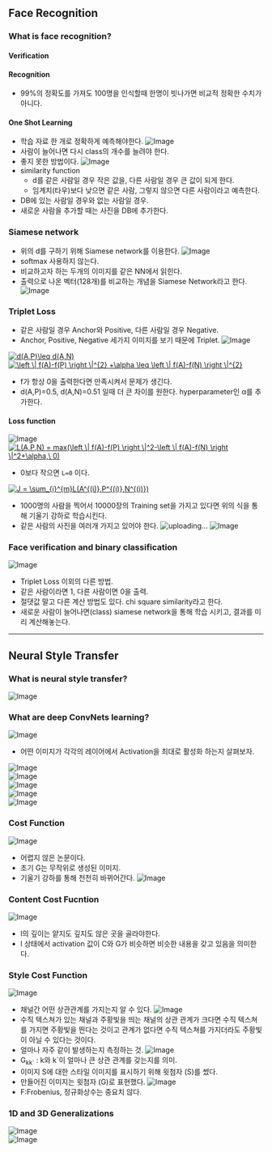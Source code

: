 ## Face Recognition

### What is face recognition?
#### Verification
#### Recognition
- 99%의 정확도를 가져도 100명을 인식할때 한명이 빗나가면 비교적 정확한 수치가 아니다.

#### One Shot Learning
- 학습 자료 한 개로 정확하게 예측해야한다.
![Image](https://i.imgur.com/4VJ5r61.png)
- 사람이 늘어나면 다시 class의 개수를 늘려야 한다.
- 좋지 못한 방법이다.
![Image](https://i.imgur.com/RIECwkQ.png)
- similarity function
    - d를 같은 사람일 경우 작은 값을, 다른 사람일 경우 큰 값이 되게 한다.
    - 임계치(타우)보다 낮으면 같은 사람, 그렇지 않으면 다른 사람이라고 예측한다.
- DB에 있는 사람일 경우와 없는 사람일 경우.
- 새로운 사람을 추가할 때는 사진을 DB에 추가한다.

### Siamese network
- 위의 d를 구하기 위해 Siamese network를 이용한다.
![Image](https://i.imgur.com/haKhixx.png)
- softmax 사용하지 않는다.
- 비교하고자 하는 두개의 이미지를 같은 NN에서 읽힌다.
- 출력으로 나온 벡터(128개)를 비교하는 개념을 Siamese Network라고 한다.
![Image](https://i.imgur.com/UqMZ1Nl.png)

### Triplet Loss

- 같은 사람일 경우 Anchor와 Positive, 다른 사람일 경우 Negative.
- Anchor, Positive, Negative 세가지 이미지를 보기 때문에 Triplet.
![Image](https://i.imgur.com/6WqFPe9.png)


<a href="https://www.codecogs.com/eqnedit.php?latex=\bg_white&space;d(A,P)\leq&space;d(A,N)" target="_blank"><img src="https://latex.codecogs.com/gif.latex?\bg_white&space;d(A,P)\leq&space;d(A,N)" title="d(A,P)\leq d(A,N)" /></a></br>
<a href="https://www.codecogs.com/eqnedit.php?latex=\bg_white&space;\left&space;\|&space;f(A)-f(P)&space;\right&space;\|^{2}&space;&plus;\alpha&space;\leq&space;\left&space;\|&space;f(A)-f(N)&space;\right&space;\|^{2}" target="_blank"><img src="https://latex.codecogs.com/gif.latex?\bg_white&space;\left&space;\|&space;f(A)-f(P)&space;\right&space;\|^{2}&space;&plus;\alpha&space;\leq&space;\left&space;\|&space;f(A)-f(N)&space;\right&space;\|^{2}" title="\left \| f(A)-f(P) \right \|^{2} +\alpha \leq \left \| f(A)-f(N) \right \|^{2}" /></a>
- f가 항상 0을 출력한다면 만족시켜서 문제가 생긴다.
- d(A,P)=0.5, d(A,N)=0.51 일때 더 큰 차이를 원한다. hyperparameter인 α를 추가한다.

#### Loss function
![Image](https://i.imgur.com/FhYWQuB.png)</br>
<a href="https://www.codecogs.com/eqnedit.php?latex=\bg_white&space;L(A,P,N)&space;=&space;max(\left&space;\|&space;f(A)-f(P)&space;\right&space;\|^2-\left&space;\|&space;f(A)-f(N)&space;\right&space;\|^2&plus;\alpha,\&space;0)" target="_blank"><img src="https://latex.codecogs.com/gif.latex?\bg_white&space;L(A,P,N)&space;=&space;max(\left&space;\|&space;f(A)-f(P)&space;\right&space;\|^2-\left&space;\|&space;f(A)-f(N)&space;\right&space;\|^2&plus;\alpha,\&space;0)" title="L(A,P,N) = max(\left \| f(A)-f(P) \right \|^2-\left \| f(A)-f(N) \right \|^2+\alpha,\ 0)" /></a>
- 0보다 작으면 `L=0` 이다.</br>

<a href="https://www.codecogs.com/eqnedit.php?latex=\bg_white&space;J&space;=&space;\sum_{i}^{m}L(A^{(i)},P^{(i)},N^{(i)})" target="_blank"><img src="https://latex.codecogs.com/gif.latex?\bg_white&space;J&space;=&space;\sum_{i}^{m}L(A^{(i)},P^{(i)},N^{(i)})" title="J = \sum_{i}^{m}L(A^{(i)},P^{(i)},N^{(i)})" /></a></br>
- 1000명의 사람을 찍어서 10000장의 Training set을 가지고 있다면 위의 식을 통해 기울기 강하로 학습시킨다.
- 같은 사람의 사진을 여러개 가지고 있어야 한다.
![uploading...](http://i.imgur.com/uploading.png)
![Image](https://i.imgur.com/khTvF6o.png)

### Face verification and binary classification
![Image](https://i.imgur.com/UW2FzUa.png)
- Triplet Loss 이외의 다른 방법.
- 같은 사람이라면 1, 다른 사람이면 0을 출력.
- 절댓값 말고 다른 계산 방법도 있다. chi square similarity라고 한다.
- 새로운 사람이 늘어나면(class) siamese network을 통해 학습 시키고, 결과를 미리 계산해놓는다.

---
## Neural Style Transfer
### What is neural style transfer?
![Image](https://i.imgur.com/1EIFwkv.png)

### What are deep ConvNets learning?
![Image](https://i.imgur.com/KhRvM8m.png)
- 어떤 이미지가 각각의 레이어에서 Activation을 최대로 활성화 하는지 살펴보자.

![Image](https://i.imgur.com/PZ0tssL.png)</br>
![Image](https://i.imgur.com/Viyc1AV.png)</br>
![Image](https://i.imgur.com/sVFaxHu.png)</br>
![Image](https://i.imgur.com/WRObqQv.png)</br>
![Image](https://i.imgur.com/HMxNQ2V.png)

### Cost Function
![Image](https://i.imgur.com/9v8mAGA.png)
- 어렵지 않은 논문이다.
- 초기 G는 무작위로 생성된 이미지.
- 기울기 강하를 통해 천천히 바뀌어간다.
![Image](https://i.imgur.com/78nfagO.png)

### Content Cost Fucntion
![Image](https://i.imgur.com/YhrNMm3.png)
- l의 깊이는 얕지도 깊지도 않은 곳을 골라야한다.
- l 상태에서 activation 값이 C와 G가 비슷하면 비슷한 내용을 갖고 있음을 의미한다.

### Style Cost Function
![Image](https://i.imgur.com/Kb9OEzK.png)
- 채널간 어떤 상관관계를 가지는지 알 수 있다. 
![Image](https://i.imgur.com/VzpY5P4.png)
- 수직 텍스쳐가 있는 채널과 주황빛을 띄는 채널의 상관 관계가 크다면 수직 텍스쳐를 가지면 주황빛을 띈다는 것이고 관계가 없다면 수직 텍스쳐를 가지더라도 주황빛이 아닐 수 있다는 것이다.
- 얼마나 자주 같이 발생하는지 측정하는 것.
![Image](https://i.imgur.com/PqDh9Hh.png)
- G<sub>kk\`</sub> : k와 k`이 얼마나 큰 상관 관계를 갖는지를 의미.
- 이미지 S에 대한 스타일 이미지를 표시하기 위해 윗첨자 (S)를 썼다.
- 만들어진 이미지는 윗첨자 (G)로 표현했다.
![Image](https://i.imgur.com/kNsGm4N.png)
- F:Frobenius, 정규화상수는 중요치 않다.

### 1D and 3D Generalizations
![Image](https://i.imgur.com/tu6hLLk.png)
</br>
![Image](https://i.imgur.com/bOKDAb9.png)
